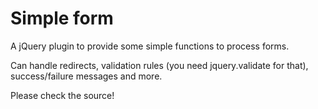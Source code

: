 # Simple form

A jQuery plugin to provide some simple functions to process forms.

Can handle redirects, validation rules (you need jquery.validate for that), success/failure messages and more.

Please check the source!
